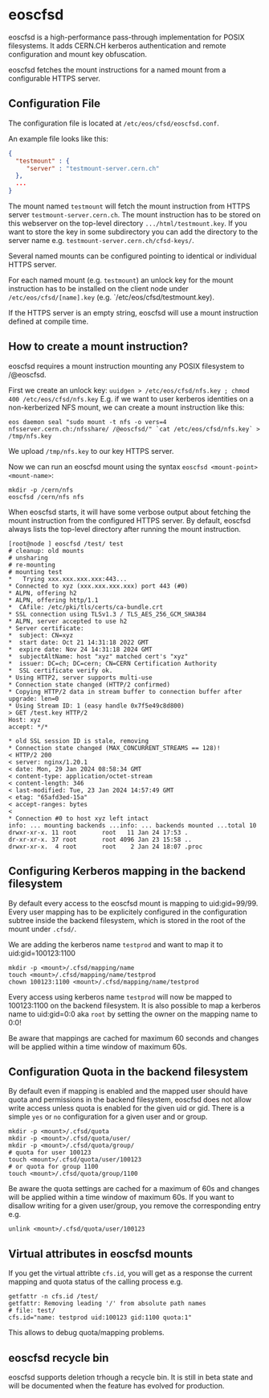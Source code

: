eoscfsd
========

eoscfsd is a high-performance pass-through implementation for POSIX filesystems. It adds CERN.CH kerberos authentication and remote configuration and mount key obfuscation. 

eoscfsd fetches the mount instructions for a named mount from a configurable HTTPS server. 

Configuration File
------------------
The configuration file is located at `/etc/eos/cfsd/eoscfsd.conf`.

An example file looks like this:
```json
{
  "testmount" : {
     "server" : "testmount-server.cern.ch"
  },
  ...
}
````

The mount named `testmount` will fetch the mount instruction from HTTPS server `testmount-server.cern.ch`. The mount instruction has to be stored on this webserver on the top-level directory `.../html/testmount.key`. If you want to store the key in some subdirectory you can add the directory to the server name e.g. `testmount-server.cern.ch/cfsd-keys/`. 

Several named mounts can be configured pointing to identical or individual HTTPS server.

For each named mount (e.g. `testmount`) an unlock key for the mount instruction has to be installed on the client node under `/etc/eos/cfsd/[name].key` (e.g. `/etc/eos/cfsd/testmount.key).

If the HTTPS server is an empty string, eoscfsd will use a mount instruction defined at compile time. 

How to create a mount instruction?
----------------------------------

eoscfsd requires a mount instruction mounting any POSIX filesystem to /@eoscfsd.

First we create an unlock key:
`uuidgen > /etc/eos/cfsd/nfs.key ; chmod 400 /etc/eos/cfsd/nfs.key`
E.g. if we want to user kerberos identities on a non-kerberized NFS mount, we can create a mount instruction like this:

```
eos daemon seal "sudo mount -t nfs -o vers=4 nfsserver.cern.ch:/nfsshare/ /@eoscfsd/" `cat /etc/eos/cfsd/nfs.key` > /tmp/nfs.key
```

We upload `/tmp/nfs.key` to our key HTTPS server. 

Now we can run an eoscfsd mount using the syntax `eoscfsd <mount-point> <mount-name>`:
```
mkdir -p /cern/nfs
eoscfsd /cern/nfs nfs
```

When eoscfsd starts, it will have some verbose output about fetching the mount instruction from the configured HTTPS server. By default, eoscfsd always lists the top-level directory after running the mount instruction.

```
[root@node ] eoscfsd /test/ test
# cleanup: old mounts
# unsharing
# re-mounting
# mounting test
*   Trying xxx.xxx.xxx.xxx:443...
* Connected to xyz (xxx.xxx.xxx.xxx) port 443 (#0)
* ALPN, offering h2
* ALPN, offering http/1.1
*  CAfile: /etc/pki/tls/certs/ca-bundle.crt
* SSL connection using TLSv1.3 / TLS_AES_256_GCM_SHA384
* ALPN, server accepted to use h2
* Server certificate:
*  subject: CN=xyz
*  start date: Oct 21 14:31:18 2022 GMT
*  expire date: Nov 24 14:31:18 2024 GMT
*  subjectAltName: host "xyz" matched cert's "xyz"
*  issuer: DC=ch; DC=cern; CN=CERN Certification Authority
*  SSL certificate verify ok.
* Using HTTP2, server supports multi-use
* Connection state changed (HTTP/2 confirmed)
* Copying HTTP/2 data in stream buffer to connection buffer after upgrade: len=0
* Using Stream ID: 1 (easy handle 0x7f5e49c8d800)
> GET /test.key HTTP/2
Host: xyz
accept: */*

* old SSL session ID is stale, removing
* Connection state changed (MAX_CONCURRENT_STREAMS == 128)!
< HTTP/2 200 
< server: nginx/1.20.1
< date: Mon, 29 Jan 2024 08:58:34 GMT
< content-type: application/octet-stream
< content-length: 346
< last-modified: Tue, 23 Jan 2024 14:57:49 GMT
< etag: "65afd3ed-15a"
< accept-ranges: bytes
< 
* Connection #0 to host xyz left intact
info: ... mounting backends ...info: ... backends mounted ...total 10
drwxr-xr-x. 11 root       root   11 Jan 24 17:53 .
dr-xr-xr-x. 37 root       root 4096 Jan 23 15:58 ..
drwxr-xr-x.  4 root       root    2 Jan 24 18:07 .proc

```

Configuring Kerberos mapping in the backend filesystem
------------------------------------------------------

By default every access to the eoscfsd mount is mapping to uid:gid=99/99. Every user mapping has to be explicitely configured in the configuration subtree inside the backend filesystem, which is stored in the root of the mount under `.cfsd/`.

We are adding the kerberos name `testprod` and want to map it to uid:gid=100123:1100

```
mkdir -p <mount>/.cfsd/mapping/name
touch <mount>/.cfsd/mapping/name/testprod
chown 100123:1100 <mount>/.cfsd/mapping/name/testprod
```

Every access using kerberos name `testprod` will now be mapped to 100123:1100 on the backend filesystem. It is also possible to map a kerberos name to uid:gid=0:0 aka `root` by setting the owner on the mapping name to 0:0!

Be aware that mappings are cached for maximum 60 seconds and changes will be applied within a time window of maximum 60s.

Configuration Quota in the backend filesystem
----------------------------------------------
By default even if mapping is enabled and the mapped user should have quota and permissions in the backend filesystem, eoscfsd does not allow write access unless quota is enabled for the given uid or gid. There is a simple `yes` or `no` configuration for a given user and or group. 

```
mkdir -p <mount>/.cfsd/quota
mkdir -p <mount>/.cfsd/quota/user/
mkdir -p <mount>/.cfsd/quota/group/
# quota for user 100123
touch <mount>/.cfsd/quota/user/100123
# or quota for group 1100
touch <mount>/.cfsd/quota/group/1100
```

Be aware the quota settings are cached for a maximum of 60s and changes will be applied within a time window of maximum 60s. If you want to disallow writing for a given user/group, you remove the corresponding entry e.g.
```
unlink <mount>/.cfsd/quota/user/100123
```

Virtual attributes in eoscfsd mounts
------------------------------------

If you get the virtual attribte `cfs.id`, you will get as a response the current mapping and quota status of the calling process e.g.

```
getfattr -n cfs.id /test/
getfattr: Removing leading '/' from absolute path names
# file: test/
cfs.id="name: testprod uid:100123 gid:1100 quota:1"
```

This allows to debug quota/mapping problems.

eoscfsd recycle bin
-------------------

eoscfsd supports deletion trhough a recycle bin. It is still in beta state and will be documented when the feature has evolved for production.


